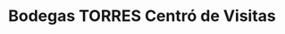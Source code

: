 ---
title: "Bodegas TORRES Centró de Visitas"
url: /pacs-del-penedes/bodegas-torres-centro-de-visitas/
shop: vino
---